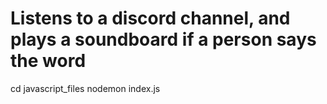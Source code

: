 # Listens to a discord channel, and plays a soundboard if a person says the word

cd javascript_files
nodemon index.js